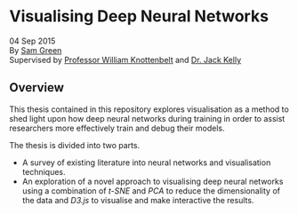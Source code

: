 # Visualising Deep Neural Networks

04 Sep 2015  
By [Sam Green](https://www.samsfgreen.com/)  
Supervised by [Professor William Knottenbelt](https://www.imperial.ac.uk/people/w.knottenbelt) and [Dr. Jack Kelly](https://www.linkedin.com/in/jackkelly0/?originalSubdomain=uk)

## Overview

This thesis contained in this repository explores visualisation as a method to shed light upon how deep neural networks during training in order to assist researchers more effectively train and debug their models.

The thesis is divided into two parts.

- A survey of existing literature into neural networks and visualisation techniques.
- An exploration of a novel approach to visualising deep neural networks using a combination of _t-SNE_ and _PCA_ to reduce the dimensionality of the data and _D3.js_ to visualise and make interactive the results.
